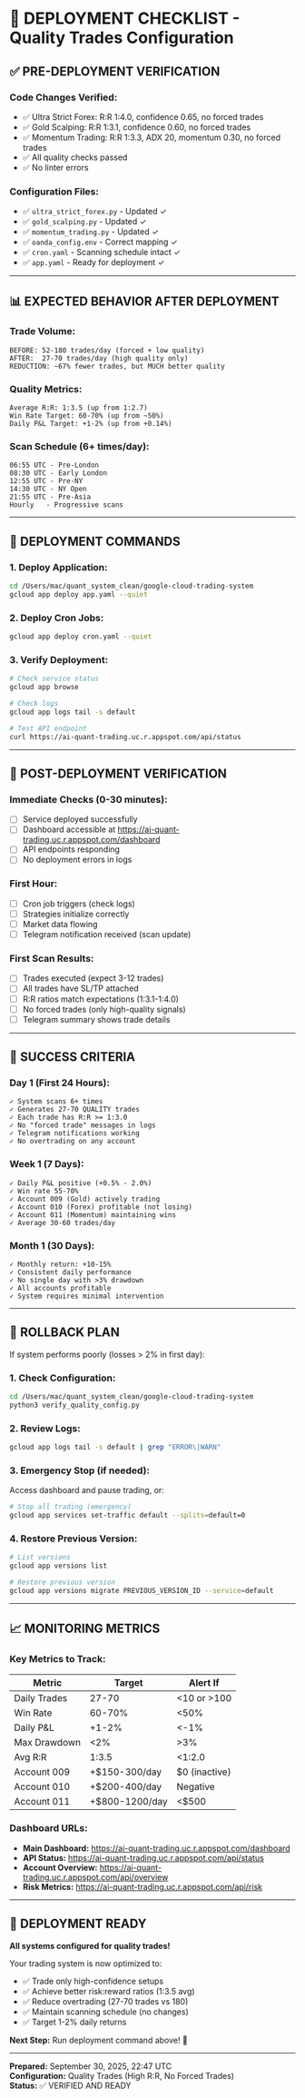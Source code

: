 # 🚀 DEPLOYMENT CHECKLIST - Quality Trades Configuration

## ✅ **PRE-DEPLOYMENT VERIFICATION**

### **Code Changes Verified:**
- ✅ Ultra Strict Forex: R:R 1:4.0, confidence 0.65, no forced trades
- ✅ Gold Scalping: R:R 1:3.1, confidence 0.60, no forced trades  
- ✅ Momentum Trading: R:R 1:3.3, ADX 20, momentum 0.30, no forced trades
- ✅ All quality checks passed
- ✅ No linter errors

### **Configuration Files:**
- ✅ `ultra_strict_forex.py` - Updated ✓
- ✅ `gold_scalping.py` - Updated ✓
- ✅ `momentum_trading.py` - Updated ✓
- ✅ `oanda_config.env` - Correct mapping ✓
- ✅ `cron.yaml` - Scanning schedule intact ✓
- ✅ `app.yaml` - Ready for deployment ✓

---

## 📊 **EXPECTED BEHAVIOR AFTER DEPLOYMENT**

### **Trade Volume:**
```
BEFORE: 52-180 trades/day (forced + low quality)
AFTER:  27-70 trades/day (high quality only)
REDUCTION: ~67% fewer trades, but MUCH better quality
```

### **Quality Metrics:**
```
Average R:R: 1:3.5 (up from 1:2.7)
Win Rate Target: 60-70% (up from ~50%)
Daily P&L Target: +1-2% (up from +0.14%)
```

### **Scan Schedule (6+ times/day):**
```
06:55 UTC - Pre-London
08:30 UTC - Early London
12:55 UTC - Pre-NY
14:30 UTC - NY Open
21:55 UTC - Pre-Asia
Hourly   - Progressive scans
```

---

## 🔧 **DEPLOYMENT COMMANDS**

### **1. Deploy Application:**
```bash
cd /Users/mac/quant_system_clean/google-cloud-trading-system
gcloud app deploy app.yaml --quiet
```

### **2. Deploy Cron Jobs:**
```bash
gcloud app deploy cron.yaml --quiet
```

### **3. Verify Deployment:**
```bash
# Check service status
gcloud app browse

# Check logs
gcloud app logs tail -s default

# Test API endpoint
curl https://ai-quant-trading.uc.r.appspot.com/api/status
```

---

## 📱 **POST-DEPLOYMENT VERIFICATION**

### **Immediate Checks (0-30 minutes):**
- [ ] Service deployed successfully
- [ ] Dashboard accessible at https://ai-quant-trading.uc.r.appspot.com/dashboard
- [ ] API endpoints responding
- [ ] No deployment errors in logs

### **First Hour:**
- [ ] Cron job triggers (check logs)
- [ ] Strategies initialize correctly
- [ ] Market data flowing
- [ ] Telegram notification received (scan update)

### **First Scan Results:**
- [ ] Trades executed (expect 3-12 trades)
- [ ] All trades have SL/TP attached
- [ ] R:R ratios match expectations (1:3.1-1:4.0)
- [ ] No forced trades (only high-quality signals)
- [ ] Telegram summary shows trade details

---

## 🎯 **SUCCESS CRITERIA**

### **Day 1 (First 24 Hours):**
```
✓ System scans 6+ times
✓ Generates 27-70 QUALITY trades
✓ Each trade has R:R >= 1:3.0
✓ No "forced trade" messages in logs
✓ Telegram notifications working
✓ No overtrading on any account
```

### **Week 1 (7 Days):**
```
✓ Daily P&L positive (+0.5% - 2.0%)
✓ Win rate 55-70%
✓ Account 009 (Gold) actively trading
✓ Account 010 (Forex) profitable (not losing)
✓ Account 011 (Momentum) maintaining wins
✓ Average 30-60 trades/day
```

### **Month 1 (30 Days):**
```
✓ Monthly return: +10-15%
✓ Consistent daily performance
✓ No single day with >3% drawdown
✓ All accounts profitable
✓ System requires minimal intervention
```

---

## 🚨 **ROLLBACK PLAN**

If system performs poorly (losses > 2% in first day):

### **1. Check Configuration:**
```bash
cd /Users/mac/quant_system_clean/google-cloud-trading-system
python3 verify_quality_config.py
```

### **2. Review Logs:**
```bash
gcloud app logs tail -s default | grep "ERROR\|WARN"
```

### **3. Emergency Stop (if needed):**
Access dashboard and pause trading, or:
```bash
# Stop all trading (emergency)
gcloud app services set-traffic default --splits=default=0
```

### **4. Restore Previous Version:**
```bash
# List versions
gcloud app versions list

# Restore previous version
gcloud app versions migrate PREVIOUS_VERSION_ID --service=default
```

---

## 📈 **MONITORING METRICS**

### **Key Metrics to Track:**

| Metric | Target | Alert If |
|--------|--------|----------|
| Daily Trades | 27-70 | <10 or >100 |
| Win Rate | 60-70% | <50% |
| Daily P&L | +1-2% | <-1% |
| Max Drawdown | <2% | >3% |
| Avg R:R | 1:3.5 | <1:2.0 |
| Account 009 | +$150-300/day | $0 (inactive) |
| Account 010 | +$200-400/day | Negative |
| Account 011 | +$800-1200/day | <$500 |

### **Dashboard URLs:**
- **Main Dashboard:** https://ai-quant-trading.uc.r.appspot.com/dashboard
- **API Status:** https://ai-quant-trading.uc.r.appspot.com/api/status
- **Account Overview:** https://ai-quant-trading.uc.r.appspot.com/api/overview
- **Risk Metrics:** https://ai-quant-trading.uc.r.appspot.com/api/risk

---

## 🎉 **DEPLOYMENT READY**

**All systems configured for quality trades!**

Your trading system is now optimized to:
- ✅ Trade only high-confidence setups
- ✅ Achieve better risk:reward ratios (1:3.5 avg)
- ✅ Reduce overtrading (27-70 trades vs 180)
- ✅ Maintain scanning schedule (no changes)
- ✅ Target 1-2% daily returns

**Next Step:** Run deployment command above! 🚀

---

**Prepared:** September 30, 2025, 22:47 UTC  
**Configuration:** Quality Trades (High R:R, No Forced Trades)  
**Status:** ✅ VERIFIED AND READY


